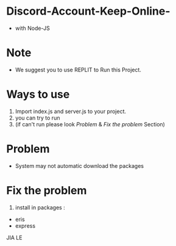 # Discord-Account-Keep-Online-
- with Node-JS

# Note
- We suggest you to use REPLIT to Run this Project.

# Ways to use
  1. Import index.js and server.js to your project.
  2. you can try to run 
  3. (if can't run please look *Problem* & *Fix the problem* Section)

# Problem
  
  - System may not automatic download the packages

# Fix the problem
1. install in packages :
  - eris
  - express
  
  JIA LE
